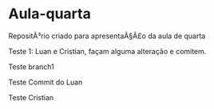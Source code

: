 # Aula-quarta
RepositÃ³rio criado para apresentaÃ§Ã£o da aula de quarta

Teste 1: Luan e Cristian, façam alguma alteração e comitem.

Teste branch1

Teste Commit do Luan

Teste Cristian
